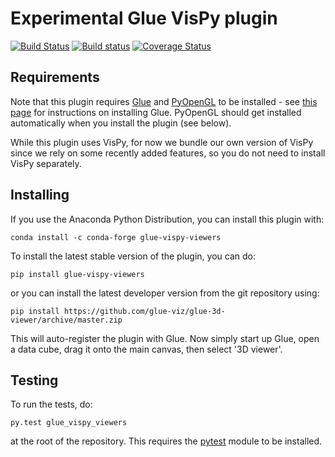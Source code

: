 Experimental Glue VisPy plugin
==============================

[![Build Status](https://travis-ci.org/glue-viz/glue-vispy-viewers.svg)](https://travis-ci.org/glue-viz/glue-vispy-viewers?branch=master)
[![Build status](https://ci.appveyor.com/api/projects/status/1gov2vtuesjnij69/branch/master?svg=true)](https://ci.appveyor.com/project/astrofrog/glue-3d-viewer/branch/master)
[![Coverage Status](https://coveralls.io/repos/github/glue-viz/glue-vispy-viewers/badge.svg)](https://coveralls.io/github/glue-viz/glue-vispy-viewers)

Requirements
------------

Note that this plugin requires [Glue](http://glueviz.org/) and
[PyOpenGL](http://pyopengl.sourceforge.net/) to be installed - see [this
page](http://glueviz.org/en/latest/installation.html) for instructions on
installing Glue. PyOpenGL should get installed automatically when you install
the plugin (see below).

While this plugin uses VisPy, for now we bundle our own version of VisPy since
we rely on some recently added features, so you do not need to install VisPy
separately.

Installing
----------

If you use the Anaconda Python Distribution, you can install this plugin with:

    conda install -c conda-forge glue-vispy-viewers

To install the latest stable version of the plugin, you can do:

    pip install glue-vispy-viewers
    
or you can install the latest developer version from the git repository using:

    pip install https://github.com/glue-viz/glue-3d-viewer/archive/master.zip
    
This will auto-register the plugin with Glue. Now simply start up Glue, open a
data cube, drag it onto the main canvas, then select '3D viewer'.

Testing
-------

To run the tests, do:

    py.test glue_vispy_viewers

at the root of the repository. This requires the [pytest](http://pytest.org)
module to be installed.
